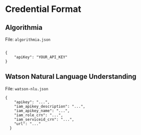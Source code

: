 # Credential Format

## Algorithmia

File: `algorithmia.json`
    
```

{
    "apiKey": "YOUR_API_KEY"
}
```
## Watson Natural Language Understanding 

File: `watson-nlu.json`

```
{
    "apikey": "...",
    "iam_apikey_description": "...",
    "iam_apikey_name": "...",
    "iam_role_crn": "...",
    "iam_serviceid_crn": "...",
    "url": "..."
  }
```